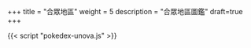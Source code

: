 +++
title = "合眾地區"
weight = 5
description = "合眾地區圖鑑"
draft=true
+++


<div id="Pokedex"></div>

{{< script "pokedex-unova.js" >}}
<script type="text/javascript">
  window.addEventListener("parsePage", ()=>{
    TocInjector.parsePage("Pokemon");
  });
</script>